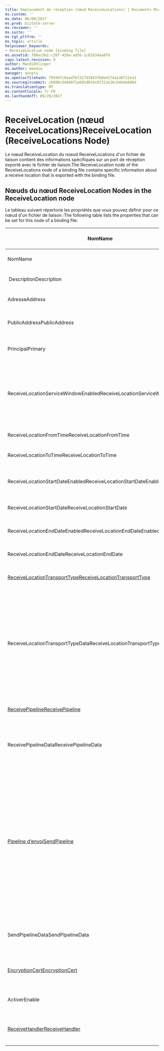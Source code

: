 ```yaml
---
title: Emplacement de réception (nœud ReceiveLocations) | Documents Microsoft
ms.custom: ''
ms.date: 06/08/2017
ms.prod: biztalk-server
ms.reviewer: ''
ms.suite: ''
ms.tgt_pltfrm: ''
ms.topic: article
helpviewer_keywords:
- ReceiveLocation node [binding file]
ms.assetid: 706ec5b2-c26f-428a-ad56-1c01b34aa8f8
caps.latest.revision: 9
author: MandiOhlinger
ms.author: mandia
manager: anneta
ms.openlocfilehash: f959dfc9aadfbf317d3843fb0ed174a2a0f22ea3
ms.sourcegitcommit: cb908c540d8f1a692d01dc8f313e16cb4b4e696d
ms.translationtype: MT
ms.contentlocale: fr-FR
ms.lasthandoff: 09/20/2017
---
```

# <a name="receivelocation-receivelocations-node"></a><span data-ttu-id="eb4dd-102">ReceiveLocation (nœud ReceiveLocations)</span><span class="sxs-lookup"><span data-stu-id="eb4dd-102">ReceiveLocation (ReceiveLocations Node)</span></span>
<span data-ttu-id="eb4dd-103">Le nœud ReceiveLocation du noeud ReceiveLocations d'un fichier de liaison contient des informations spécifiques sur un port de réception exporté avec le fichier de liaison.</span><span class="sxs-lookup"><span data-stu-id="eb4dd-103">The ReceiveLocation node of the ReceiveLocations node of a binding file contains specific information about a receive location that is exported with the binding file.</span></span>  
  
## <a name="nodes-in-the-receivelocation-node"></a><span data-ttu-id="eb4dd-104">Nœuds du nœud ReceiveLocation </span><span class="sxs-lookup"><span data-stu-id="eb4dd-104">Nodes in the ReceiveLocation node</span></span>  
 <span data-ttu-id="eb4dd-105">Le tableau suivant répertorie les propriétés que vous pouvez définir pour ce nœud d'un fichier de liaison :</span><span class="sxs-lookup"><span data-stu-id="eb4dd-105">The following table lists the properties that can be set for this node of a binding file:</span></span>  
  
|<span data-ttu-id="eb4dd-106">**Nom**</span><span class="sxs-lookup"><span data-stu-id="eb4dd-106">**Name**</span></span>|<span data-ttu-id="eb4dd-107">**Type de nœud**</span><span class="sxs-lookup"><span data-stu-id="eb4dd-107">**Node Type**</span></span>|<span data-ttu-id="eb4dd-108">**Type de données**</span><span class="sxs-lookup"><span data-stu-id="eb4dd-108">**Data Type**</span></span>|<span data-ttu-id="eb4dd-109">**Description**</span><span class="sxs-lookup"><span data-stu-id="eb4dd-109">**Description**</span></span>|<span data-ttu-id="eb4dd-110">**Restrictions**</span><span class="sxs-lookup"><span data-stu-id="eb4dd-110">**Restrictions**</span></span>|<span data-ttu-id="eb4dd-111">**Commentaires**</span><span class="sxs-lookup"><span data-stu-id="eb4dd-111">**Comments**</span></span>|  
|--------------|-------------------|-------------------|---------------------|----------------------|------------------|  
|<span data-ttu-id="eb4dd-112">Nom</span><span class="sxs-lookup"><span data-stu-id="eb4dd-112">Name</span></span>|<span data-ttu-id="eb4dd-113">Attribut</span><span class="sxs-lookup"><span data-stu-id="eb4dd-113">Attribute</span></span>|<span data-ttu-id="eb4dd-114">xs:string</span><span class="sxs-lookup"><span data-stu-id="eb4dd-114">xs:string</span></span>|<span data-ttu-id="eb4dd-115">Spécifie le nom de l'emplacement de réception.</span><span class="sxs-lookup"><span data-stu-id="eb4dd-115">Specifies the name of the receive location.</span></span>|<span data-ttu-id="eb4dd-116">Facultatif</span><span class="sxs-lookup"><span data-stu-id="eb4dd-116">Not required</span></span>|<span data-ttu-id="eb4dd-117">Valeur par défaut : vide</span><span class="sxs-lookup"><span data-stu-id="eb4dd-117">Default value: empty</span></span>|  
|<span data-ttu-id="eb4dd-118"> Description</span><span class="sxs-lookup"><span data-stu-id="eb4dd-118">Description</span></span>|<span data-ttu-id="eb4dd-119">Élément</span><span class="sxs-lookup"><span data-stu-id="eb4dd-119">Element</span></span>|<span data-ttu-id="eb4dd-120">xs:string</span><span class="sxs-lookup"><span data-stu-id="eb4dd-120">xs:string</span></span>|<span data-ttu-id="eb4dd-121">Spécifie une description pour l'emplacement de réception.</span><span class="sxs-lookup"><span data-stu-id="eb4dd-121">Specifies a description for the receive location.</span></span>|<span data-ttu-id="eb4dd-122">Requis</span><span class="sxs-lookup"><span data-stu-id="eb4dd-122">Required</span></span>|<span data-ttu-id="eb4dd-123">Valeur par défaut : vide</span><span class="sxs-lookup"><span data-stu-id="eb4dd-123">Default value: empty</span></span>|  
|<span data-ttu-id="eb4dd-124">Adresse</span><span class="sxs-lookup"><span data-stu-id="eb4dd-124">Address</span></span>|<span data-ttu-id="eb4dd-125">Élément</span><span class="sxs-lookup"><span data-stu-id="eb4dd-125">Element</span></span>|<span data-ttu-id="eb4dd-126">xs:string</span><span class="sxs-lookup"><span data-stu-id="eb4dd-126">xs:string</span></span>|<span data-ttu-id="eb4dd-127">Spécifie l'adresse de l'emplacement de réception.</span><span class="sxs-lookup"><span data-stu-id="eb4dd-127">Specifies the address of the receive location.</span></span>|<span data-ttu-id="eb4dd-128">Requis</span><span class="sxs-lookup"><span data-stu-id="eb4dd-128">Required</span></span>|<span data-ttu-id="eb4dd-129">Valeur par défaut : vide</span><span class="sxs-lookup"><span data-stu-id="eb4dd-129">Default value: empty</span></span>|  
|<span data-ttu-id="eb4dd-130">PublicAddress</span><span class="sxs-lookup"><span data-stu-id="eb4dd-130">PublicAddress</span></span>|<span data-ttu-id="eb4dd-131">Élément</span><span class="sxs-lookup"><span data-stu-id="eb4dd-131">Element</span></span>|<span data-ttu-id="eb4dd-132">xs:string</span><span class="sxs-lookup"><span data-stu-id="eb4dd-132">xs:string</span></span>|<span data-ttu-id="eb4dd-133">Spécifie l'adresse publique de l'emplacement de réception.</span><span class="sxs-lookup"><span data-stu-id="eb4dd-133">Specifies the public address of the receive location.</span></span>|<span data-ttu-id="eb4dd-134">Facultatif</span><span class="sxs-lookup"><span data-stu-id="eb4dd-134">Not required</span></span>|<span data-ttu-id="eb4dd-135">Valeur par défaut : vide</span><span class="sxs-lookup"><span data-stu-id="eb4dd-135">Default value: empty</span></span>|  
|<span data-ttu-id="eb4dd-136">Principal</span><span class="sxs-lookup"><span data-stu-id="eb4dd-136">Primary</span></span>|<span data-ttu-id="eb4dd-137">Élément</span><span class="sxs-lookup"><span data-stu-id="eb4dd-137">Element</span></span>|<span data-ttu-id="eb4dd-138">xs:boolean</span><span class="sxs-lookup"><span data-stu-id="eb4dd-138">xs:boolean</span></span>|<span data-ttu-id="eb4dd-139">Spécifie si l'emplacement de réception est un emplacement principal.</span><span class="sxs-lookup"><span data-stu-id="eb4dd-139">Specifies whether the receive location is primary.</span></span>|<span data-ttu-id="eb4dd-140">Requis</span><span class="sxs-lookup"><span data-stu-id="eb4dd-140">Required</span></span>|<span data-ttu-id="eb4dd-141">Valeur par défaut : Aucun</span><span class="sxs-lookup"><span data-stu-id="eb4dd-141">Default value: none</span></span>|  
|<span data-ttu-id="eb4dd-142">ReceiveLocationServiceWindowEnabled</span><span class="sxs-lookup"><span data-stu-id="eb4dd-142">ReceiveLocationServiceWindowEnabled</span></span>|<span data-ttu-id="eb4dd-143">Élément</span><span class="sxs-lookup"><span data-stu-id="eb4dd-143">Element</span></span>|<span data-ttu-id="eb4dd-144">xs:boolean</span><span class="sxs-lookup"><span data-stu-id="eb4dd-144">xs:boolean</span></span>|<span data-ttu-id="eb4dd-145">Indique si la fenêtre de service est active.</span><span class="sxs-lookup"><span data-stu-id="eb4dd-145">Specifies whether the service window is enabled.</span></span>|<span data-ttu-id="eb4dd-146">Requis</span><span class="sxs-lookup"><span data-stu-id="eb4dd-146">Required</span></span>|<span data-ttu-id="eb4dd-147">Valeur par défaut : Aucun</span><span class="sxs-lookup"><span data-stu-id="eb4dd-147">Default value: none</span></span><br /><br /> <span data-ttu-id="eb4dd-148">Spécifiez **true** si la fenêtre de service est activée ; sinon, spécifiez **false.**</span><span class="sxs-lookup"><span data-stu-id="eb4dd-148">Specify **true** if the service window is enabled; otherwise, specify **false.**</span></span>|  
|<span data-ttu-id="eb4dd-149">ReceiveLocationFromTime</span><span class="sxs-lookup"><span data-stu-id="eb4dd-149">ReceiveLocationFromTime</span></span>|<span data-ttu-id="eb4dd-150">Élément</span><span class="sxs-lookup"><span data-stu-id="eb4dd-150">Element</span></span>|<span data-ttu-id="eb4dd-151">xs:dateTime</span><span class="sxs-lookup"><span data-stu-id="eb4dd-151">xs:dateTime</span></span>|<span data-ttu-id="eb4dd-152">Spécifie l’heure de début de la fenêtre de service.</span><span class="sxs-lookup"><span data-stu-id="eb4dd-152">Specifies the start time of the service window.</span></span>|<span data-ttu-id="eb4dd-153">Requis</span><span class="sxs-lookup"><span data-stu-id="eb4dd-153">Required</span></span>|<span data-ttu-id="eb4dd-154">Valeur par défaut : Aucun</span><span class="sxs-lookup"><span data-stu-id="eb4dd-154">Default value: none</span></span>|  
|<span data-ttu-id="eb4dd-155">ReceiveLocationToTime</span><span class="sxs-lookup"><span data-stu-id="eb4dd-155">ReceiveLocationToTime</span></span>|<span data-ttu-id="eb4dd-156">Élément</span><span class="sxs-lookup"><span data-stu-id="eb4dd-156">Element</span></span>|<span data-ttu-id="eb4dd-157">xs:dateTime</span><span class="sxs-lookup"><span data-stu-id="eb4dd-157">xs:dateTime</span></span>|<span data-ttu-id="eb4dd-158">Spécifie l'heure de fin de la fenêtre de service.</span><span class="sxs-lookup"><span data-stu-id="eb4dd-158">Specifies the end time of the service window.</span></span>|<span data-ttu-id="eb4dd-159">Requis</span><span class="sxs-lookup"><span data-stu-id="eb4dd-159">Required</span></span>|<span data-ttu-id="eb4dd-160">Valeur par défaut : Aucun</span><span class="sxs-lookup"><span data-stu-id="eb4dd-160">Default value: none</span></span>|  
|<span data-ttu-id="eb4dd-161">ReceiveLocationStartDateEnabled</span><span class="sxs-lookup"><span data-stu-id="eb4dd-161">ReceiveLocationStartDateEnabled</span></span>|<span data-ttu-id="eb4dd-162">Élément</span><span class="sxs-lookup"><span data-stu-id="eb4dd-162">Element</span></span>|<span data-ttu-id="eb4dd-163">xs:boolean</span><span class="sxs-lookup"><span data-stu-id="eb4dd-163">xs:boolean</span></span>|<span data-ttu-id="eb4dd-164">Indique si la date de début de la fenêtre de service est activée.</span><span class="sxs-lookup"><span data-stu-id="eb4dd-164">Specifies whether the start date for the service window is enabled.</span></span>|<span data-ttu-id="eb4dd-165">Requis</span><span class="sxs-lookup"><span data-stu-id="eb4dd-165">Required</span></span>|<span data-ttu-id="eb4dd-166">Valeur par défaut : Aucun</span><span class="sxs-lookup"><span data-stu-id="eb4dd-166">Default value: none</span></span>|  
|<span data-ttu-id="eb4dd-167">ReceiveLocationStartDate</span><span class="sxs-lookup"><span data-stu-id="eb4dd-167">ReceiveLocationStartDate</span></span>|<span data-ttu-id="eb4dd-168">Élément</span><span class="sxs-lookup"><span data-stu-id="eb4dd-168">Element</span></span>|<span data-ttu-id="eb4dd-169">xs:dateTime</span><span class="sxs-lookup"><span data-stu-id="eb4dd-169">xs:dateTime</span></span>|<span data-ttu-id="eb4dd-170">Spécifie la date de début de la fenêtre de service.</span><span class="sxs-lookup"><span data-stu-id="eb4dd-170">Specifies the start date of the service window.</span></span>|<span data-ttu-id="eb4dd-171">Requis</span><span class="sxs-lookup"><span data-stu-id="eb4dd-171">Required</span></span>|<span data-ttu-id="eb4dd-172">Valeur par défaut : Aucun</span><span class="sxs-lookup"><span data-stu-id="eb4dd-172">Default value: none</span></span>|  
|<span data-ttu-id="eb4dd-173">ReceiveLocationEndDateEnabled</span><span class="sxs-lookup"><span data-stu-id="eb4dd-173">ReceiveLocationEndDateEnabled</span></span>|<span data-ttu-id="eb4dd-174">Élément</span><span class="sxs-lookup"><span data-stu-id="eb4dd-174">Element</span></span>|<span data-ttu-id="eb4dd-175">xs:boolean</span><span class="sxs-lookup"><span data-stu-id="eb4dd-175">xs:boolean</span></span>|<span data-ttu-id="eb4dd-176">Indique si la date de fin de la fenêtre de service est activée.</span><span class="sxs-lookup"><span data-stu-id="eb4dd-176">Specifies whether the end date for the service window is enabled.</span></span>|<span data-ttu-id="eb4dd-177">Requis</span><span class="sxs-lookup"><span data-stu-id="eb4dd-177">Required</span></span>|<span data-ttu-id="eb4dd-178">Valeur par défaut : Aucun</span><span class="sxs-lookup"><span data-stu-id="eb4dd-178">Default value: none</span></span>|  
|<span data-ttu-id="eb4dd-179">ReceiveLocationEndDate</span><span class="sxs-lookup"><span data-stu-id="eb4dd-179">ReceiveLocationEndDate</span></span>|<span data-ttu-id="eb4dd-180">Élément</span><span class="sxs-lookup"><span data-stu-id="eb4dd-180">Element</span></span>|<span data-ttu-id="eb4dd-181">xs:dateTime</span><span class="sxs-lookup"><span data-stu-id="eb4dd-181">xs:dateTime</span></span>|<span data-ttu-id="eb4dd-182">Spécifie la date de fin de la fenêtre de service.</span><span class="sxs-lookup"><span data-stu-id="eb4dd-182">Specifies the end date of the service window.</span></span>|<span data-ttu-id="eb4dd-183">Requis</span><span class="sxs-lookup"><span data-stu-id="eb4dd-183">Required</span></span>|<span data-ttu-id="eb4dd-184">Valeur par défaut : Aucun</span><span class="sxs-lookup"><span data-stu-id="eb4dd-184">Default value: none</span></span>|  
|[<span data-ttu-id="eb4dd-185">ReceiveLocationTransportType</span><span class="sxs-lookup"><span data-stu-id="eb4dd-185">ReceiveLocationTransportType</span></span>](../core/receivelocationtransporttype-receivelocation-node.md)|<span data-ttu-id="eb4dd-186">Record</span><span class="sxs-lookup"><span data-stu-id="eb4dd-186">Record</span></span>|<span data-ttu-id="eb4dd-187">ProtocolType (ComplexType)</span><span class="sxs-lookup"><span data-stu-id="eb4dd-187">ProtocolType (ComplexType)</span></span>|<span data-ttu-id="eb4dd-188">Indique le type de transport de cet emplacement de réception.</span><span class="sxs-lookup"><span data-stu-id="eb4dd-188">Specifies the transport type for this receive location</span></span>|<span data-ttu-id="eb4dd-189">Requis</span><span class="sxs-lookup"><span data-stu-id="eb4dd-189">Required</span></span>|<span data-ttu-id="eb4dd-190">Valeur par défaut : Aucun</span><span class="sxs-lookup"><span data-stu-id="eb4dd-190">Default value: none</span></span>|  
|<span data-ttu-id="eb4dd-191">ReceiveLocationTransportTypeData</span><span class="sxs-lookup"><span data-stu-id="eb4dd-191">ReceiveLocationTransportTypeData</span></span>|<span data-ttu-id="eb4dd-192">Élément</span><span class="sxs-lookup"><span data-stu-id="eb4dd-192">Element</span></span>|<span data-ttu-id="eb4dd-193">xs:string</span><span class="sxs-lookup"><span data-stu-id="eb4dd-193">xs:string</span></span>|<span data-ttu-id="eb4dd-194">Indique les propriétés du type de transport de cet emplacement de réception.</span><span class="sxs-lookup"><span data-stu-id="eb4dd-194">Specifies the transport type properties for the receive location.</span></span>|<span data-ttu-id="eb4dd-195">Facultatif</span><span class="sxs-lookup"><span data-stu-id="eb4dd-195">Not required</span></span>|<span data-ttu-id="eb4dd-196">Valeur par défaut : vide</span><span class="sxs-lookup"><span data-stu-id="eb4dd-196">Default value: empty</span></span><br /><br /> <span data-ttu-id="eb4dd-197">Consultez [propriétés de Configuration des adaptateurs BizTalk intégrés](../core/configuration-properties-for-integrated-biztalk-adapters.md) pour l’adaptateur spécifique d’informations sur les propriétés qui peuvent être stockées dans cette chaîne.</span><span class="sxs-lookup"><span data-stu-id="eb4dd-197">See [Configuration Properties for Integrated BizTalk Adapters](../core/configuration-properties-for-integrated-biztalk-adapters.md) for adapter specific information about the properties that can be stored in this string.</span></span>|  
|[<span data-ttu-id="eb4dd-198">ReceivePipeline</span><span class="sxs-lookup"><span data-stu-id="eb4dd-198">ReceivePipeline</span></span>](../core/receivepipeline-receivelocation-node.md)|<span data-ttu-id="eb4dd-199">Record</span><span class="sxs-lookup"><span data-stu-id="eb4dd-199">Record</span></span>|<span data-ttu-id="eb4dd-200">PipelineRef (ComplexType)</span><span class="sxs-lookup"><span data-stu-id="eb4dd-200">PipelineRef (ComplexType)</span></span>|<span data-ttu-id="eb4dd-201">Spécifie le pipeline de réception pour cet emplacement de réception.</span><span class="sxs-lookup"><span data-stu-id="eb4dd-201">Specifies the receive pipeline for the receive location.</span></span>|<span data-ttu-id="eb4dd-202">Requis</span><span class="sxs-lookup"><span data-stu-id="eb4dd-202">Required</span></span>|<span data-ttu-id="eb4dd-203">Valeur par défaut : Aucun</span><span class="sxs-lookup"><span data-stu-id="eb4dd-203">Default value: none</span></span>|  
|<span data-ttu-id="eb4dd-204">ReceivePipelineData</span><span class="sxs-lookup"><span data-stu-id="eb4dd-204">ReceivePipelineData</span></span>|<span data-ttu-id="eb4dd-205">Élément</span><span class="sxs-lookup"><span data-stu-id="eb4dd-205">Element</span></span>|<span data-ttu-id="eb4dd-206">xs:string</span><span class="sxs-lookup"><span data-stu-id="eb4dd-206">xs:string</span></span>|<span data-ttu-id="eb4dd-207">Spécifie la configuration personnalisée spécifique au pipeline de réception utilisé pour cet emplacement de réception.</span><span class="sxs-lookup"><span data-stu-id="eb4dd-207">Specifies the custom configuration specific to the receive pipeline used for this receive location.</span></span>|<span data-ttu-id="eb4dd-208">Requis</span><span class="sxs-lookup"><span data-stu-id="eb4dd-208">Required</span></span>|<span data-ttu-id="eb4dd-209">Valeur par défaut : vide</span><span class="sxs-lookup"><span data-stu-id="eb4dd-209">Default value: empty</span></span>|  
|[<span data-ttu-id="eb4dd-210">Pipeline d’envoi</span><span class="sxs-lookup"><span data-stu-id="eb4dd-210">SendPipeline</span></span>](../core/sendpipeline-receivelocation-node.md)|<span data-ttu-id="eb4dd-211">Record</span><span class="sxs-lookup"><span data-stu-id="eb4dd-211">Record</span></span>|<span data-ttu-id="eb4dd-212">PipelineRef (ComplexType)</span><span class="sxs-lookup"><span data-stu-id="eb4dd-212">PipelineRef (ComplexType)</span></span>|<span data-ttu-id="eb4dd-213">Spécifie le pipeline d'envoi pour un emplacement de réception bidirectionnel.</span><span class="sxs-lookup"><span data-stu-id="eb4dd-213">Specifies the send pipeline for a two way receive location.</span></span> <span data-ttu-id="eb4dd-214">**Remarque :** dans [!INCLUDE[btsBizTalkServerNoVersion](../includes/btsbiztalkservernoversion-md.md)] envoyer des pipelines pour les réceptions bidirectionnelles sont spécifiés à l’emplacement de réception plutôt qu’au niveau du port de réception.</span><span class="sxs-lookup"><span data-stu-id="eb4dd-214">**Note:**  In [!INCLUDE[btsBizTalkServerNoVersion](../includes/btsbiztalkservernoversion-md.md)] send pipelines for two-way receives are specified at the receive location rather than at the receive port.</span></span> <span data-ttu-id="eb4dd-215">Sauf spécification contraire dans le fichier de liaisons, un emplacement de réception hérite automatiquement du pipeline d'envoi du port de réception auquel il appartient.</span><span class="sxs-lookup"><span data-stu-id="eb4dd-215">Unless otherwise specified in the binding file, a receive location will automatically inherit the send pipeline from the receive port it belongs to.</span></span>|<span data-ttu-id="eb4dd-216">Requis</span><span class="sxs-lookup"><span data-stu-id="eb4dd-216">Required</span></span>|<span data-ttu-id="eb4dd-217">Valeur par défaut : Aucun</span><span class="sxs-lookup"><span data-stu-id="eb4dd-217">Default value: none</span></span>|  
|<span data-ttu-id="eb4dd-218">SendPipelineData</span><span class="sxs-lookup"><span data-stu-id="eb4dd-218">SendPipelineData</span></span>|<span data-ttu-id="eb4dd-219">Élément</span><span class="sxs-lookup"><span data-stu-id="eb4dd-219">Element</span></span>|<span data-ttu-id="eb4dd-220">xs:string</span><span class="sxs-lookup"><span data-stu-id="eb4dd-220">xs:string</span></span>|<span data-ttu-id="eb4dd-221">Spécifie la configuration personnalisée spécifique au pipeline d'envoi utilisé pour cet emplacement de réception.</span><span class="sxs-lookup"><span data-stu-id="eb4dd-221">Specifies the custom configuration specific to the send pipeline used for this receive location.</span></span>|<span data-ttu-id="eb4dd-222">Requis</span><span class="sxs-lookup"><span data-stu-id="eb4dd-222">Required</span></span>|<span data-ttu-id="eb4dd-223">Valeur par défaut : vide</span><span class="sxs-lookup"><span data-stu-id="eb4dd-223">Default value: empty</span></span>|  
|[<span data-ttu-id="eb4dd-224">EncryptionCert</span><span class="sxs-lookup"><span data-stu-id="eb4dd-224">EncryptionCert</span></span>](../core/encryptioncert-receivelocation-node.md)|<span data-ttu-id="eb4dd-225">Record</span><span class="sxs-lookup"><span data-stu-id="eb4dd-225">Record</span></span>|<span data-ttu-id="eb4dd-226">CertificateInfo (ComplexType)</span><span class="sxs-lookup"><span data-stu-id="eb4dd-226">CertificateInfo (ComplexType)</span></span>|<span data-ttu-id="eb4dd-227">Spécifie le certificat de chiffrement associé à l'emplacement de réception.</span><span class="sxs-lookup"><span data-stu-id="eb4dd-227">Specifies the encryption certificate associated with the receive location.</span></span>|<span data-ttu-id="eb4dd-228">Facultatif</span><span class="sxs-lookup"><span data-stu-id="eb4dd-228">Not required</span></span>|<span data-ttu-id="eb4dd-229">Valeur par défaut : Aucun</span><span class="sxs-lookup"><span data-stu-id="eb4dd-229">Default value: none</span></span>|  
|<span data-ttu-id="eb4dd-230">Activer</span><span class="sxs-lookup"><span data-stu-id="eb4dd-230">Enable</span></span>|<span data-ttu-id="eb4dd-231">Élément</span><span class="sxs-lookup"><span data-stu-id="eb4dd-231">Element</span></span>|<span data-ttu-id="eb4dd-232">xs:boolean</span><span class="sxs-lookup"><span data-stu-id="eb4dd-232">xs:boolean</span></span>|<span data-ttu-id="eb4dd-233">Spécifie si l'emplacement de réception est activé ou non.</span><span class="sxs-lookup"><span data-stu-id="eb4dd-233">Specifies whether the receive location is enabled or not.</span></span>|<span data-ttu-id="eb4dd-234">Requis</span><span class="sxs-lookup"><span data-stu-id="eb4dd-234">Required</span></span>|<span data-ttu-id="eb4dd-235">Valeur par défaut : Aucun</span><span class="sxs-lookup"><span data-stu-id="eb4dd-235">Default value: none</span></span>|  
|[<span data-ttu-id="eb4dd-236">ReceiveHandler</span><span class="sxs-lookup"><span data-stu-id="eb4dd-236">ReceiveHandler</span></span>](../core/receivehandler-receivelocation-node.md)|<span data-ttu-id="eb4dd-237">Record</span><span class="sxs-lookup"><span data-stu-id="eb4dd-237">Record</span></span>|<span data-ttu-id="eb4dd-238">ReceiveHandlerRef (ComplexType)</span><span class="sxs-lookup"><span data-stu-id="eb4dd-238">ReceiveHandlerRef (ComplexType)</span></span>|<span data-ttu-id="eb4dd-239">Spécifie le gestionnaire de réception à utiliser pour cet emplacement de réception.</span><span class="sxs-lookup"><span data-stu-id="eb4dd-239">Specifies the receive handler to use for this receive location.</span></span>|<span data-ttu-id="eb4dd-240">Facultatif</span><span class="sxs-lookup"><span data-stu-id="eb4dd-240">Not required</span></span>|<span data-ttu-id="eb4dd-241">Valeur par défaut : Aucun</span><span class="sxs-lookup"><span data-stu-id="eb4dd-241">Default value: none</span></span>|